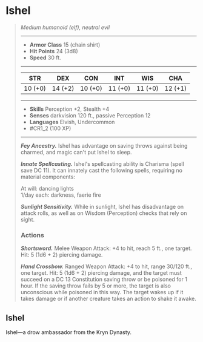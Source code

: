 # Ishel
>*Medium humanoid (elf), neutral evil*
>___
>- **Armor Class** 15 (chain shirt)
>- **Hit Points** 24 (3d8)
>- **Speed** 30 ft.
>___
>|STR|DEX|CON|INT|WIS|CHA|
>|:---:|:---:|:---:|:---:|:---:|:---:|
>|10 (+0)|14 (+2)|10 (+0)|11 (+0)|11 (+0)|12 (+1)|
>___
>- **Skills** Perception +2, Stealth +4
>- **Senses** darkvision 120 ft., passive Perception 12
>- **Languages** Elvish, Undercommon
>- #CR1_2 (100 XP)
>___
>***Fey Ancestry.*** Ishel has advantage on saving throws against being charmed, and magic can't put Ishel to sleep.  
>
>***Innate Spellcasting.*** Ishel's spellcasting ability is Charisma (spell save DC 11). It can innately cast the following spells, requiring no material components:  
>
>At will: dancing lights  
>1/day each: darkness, faerie fire  
>
>
>***Sunlight Sensitivity.*** While in sunlight, Ishel has disadvantage on attack rolls, as well as on Wisdom (Perception) checks that rely on sight.  
>
>### Actions
>***Shortsword.*** Melee Weapon Attack: +4 to hit, reach 5 ft., one target. Hit: 5 (1d6 + 2) piercing damage.  
>
>***Hand Crossbow.*** Ranged Weapon Attack: +4 to hit, range 30/120 ft., one target. Hit: 5 (1d6 + 2) piercing damage, and the target must succeed on a DC 13 Constitution saving throw or be poisoned for 1 hour. If the saving throw fails by 5 or more, the target is also unconscious while poisoned in this way. The target wakes up if it takes damage or if another creature takes an action to shake it awake.

## Ishel

Ishel—a drow ambassador from the Kryn Dynasty.